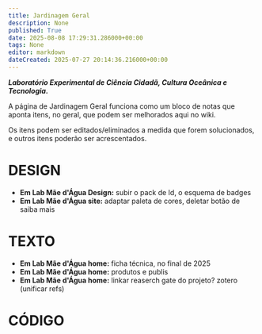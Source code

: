 ```yaml
---
title: Jardinagem Geral
description: None
published: True
date: 2025-08-08 17:29:31.286000+00:00
tags: None
editor: markdown
dateCreated: 2025-07-27 20:14:36.216000+00:00
---
```


***Laboratório Experimental de Ciência Cidadã, Cultura Oceânica e Tecnologia.***


A página de Jardinagem Geral funciona como um bloco de notas que aponta itens, no geral, que podem ser melhorados aqui no wiki.

Os itens podem ser editados/eliminados a medida que forem solucionados, e outros itens poderão ser acrescentados.



# DESIGN
- **Em Lab Mãe d'Água Design:** subir o pack de Id, o esquema de badges
- **Em Lab Mãe d'Água site:** adaptar paleta de cores, deletar botão de saiba mais




# TEXTO
- **Em Lab Mãe d'Água home:** ficha técnica, no final de 2025
- **Em Lab Mãe d'Água home:** produtos e publis
- **Em Lab Mãe d'Água home:** linkar reaserch gate do projeto? zotero (unificar refs)


# CÓDIGO



